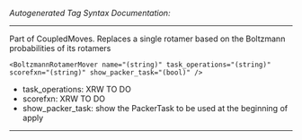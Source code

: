 _Autogenerated Tag Syntax Documentation:_

---
Part of CoupledMoves. Replaces a single rotamer based on the Boltzmann probabilities of its rotamers

```
<BoltzmannRotamerMover name="(string)" task_operations="(string)" scorefxn="(string)" show_packer_task="(bool)" />
```

-   task_operations: XRW TO DO
-   scorefxn: XRW TO DO
-   show_packer_task: show the PackerTask to be used at the beginning of apply

---
